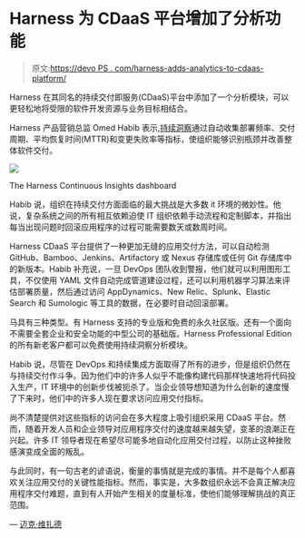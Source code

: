 # Harness 为 CDaaS 平台增加了分析功能

> 原文:[https://devo PS . com/harness-adds-analytics-to-cdaas-platform/](https://devops.com/harness-adds-analytics-to-cdaas-platform/)

Harness 在其同名的持续交付即服务(CDaaS)平台中添加了一个分析模块，可以更轻松地将受限的软件开发资源与业务目标相结合。

Harness 产品营销总监 Omed Habib 表示,[持续洞察](https://www.prnewswire.com/news-releases/harness-releases-continuous-insights-enabling-organizations-to-measure-software-delivery-performance-across-development-teams-300930170.html)通过自动收集部署频率、交付周期、平均恢复时间(MTTR)和变更失败率等指标，使组织能够识别瓶颈并改善整体软件交付。

![](../Images/0492f43c7660ad49997197199b55bbb5.png)

The Harness Continuous Insights dashboard

Habib 说，组织在持续交付方面面临的最大挑战是大多数 it 环境的微妙性。他说，复杂系统之间的所有相互依赖迫使 IT 组织依赖手动流程和定制脚本，并指出每当出现问题时回滚应用程序的过程可能需要数天或数周时间。

Harness CDaaS 平台提供了一种更加无缝的应用交付方法，可以自动检测 GitHub、Bamboo、Jenkins、Artifactory 或 Nexus 存储库或任何 Git 存储库中的新版本。Habib 补充说，一旦 DevOps 团队收到警报，他们就可以利用图形工具，不仅使用 YAML 文件自动完成管道建设过程，还可以利用机器学习算法来评估部署质量，然后通过访问 AppDynamics、New Relic、Splunk、Elastic Search 和 Sumologic 等工具的数据，在必要时自动回滚部署。

马具有三种类型。有 Harness 支持的专业版和免费的永久社区版。还有一个面向不需要全套企业和安全功能的中型公司的基础版。Harness Professional Edition 的所有新老客户都可以免费使用持续洞察分析模块。

Habib 说，尽管在 DevOps 和持续集成方面取得了所有的进步，但是组织仍然在与持续交付作斗争。因为他们中的许多人似乎不能像构建代码那样快速地将代码投入生产，IT 环境中的创新步伐被扼杀了。当企业领导想知道为什么创新的速度慢了下来时，他们中的许多人现在要求访问应用交付指标。

尚不清楚提供对这些指标的访问会在多大程度上吸引组织采用 CDaaS 平台。然而，随着开发人员和企业领导对应用程序交付的速度越来越失望，变革的浪潮正在兴起。许多 IT 领导者现在希望尽可能多地自动化应用交付过程，以防止这种挫败感演变成全面的叛乱。

与此同时，有一句古老的谚语说，衡量的事情就是完成的事情。并不是每个人都喜欢关注应用交付的关键性能指标。然而，事实是，大多数组织永远不会真正解决应用程序交付难题，直到有人开始产生相关的度量标准，使他们能够理解挑战的真正范围。

— [迈克·维扎德](https://devops.com/author/mike-vizard/)